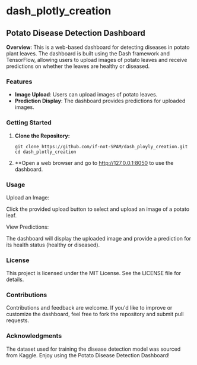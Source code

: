 # dash_plotly_creation

## Potato Disease Detection Dashboard

**Overview**: This is a web-based dashboard for detecting diseases in potato plant leaves. The dashboard is built using the Dash framework and TensorFlow, allowing users to upload images of potato leaves and receive predictions on whether the leaves are healthy or diseased.

### Features

- **Image Upload**: Users can upload images of potato leaves.
- **Prediction Display**: The dashboard provides predictions for uploaded images.

### Getting Started

1. **Clone the Repository:**

   ```shell
   git clone https://github.com/if-not-SPAM/dash_ployly_creation.git
   cd dash_plotly_creation
2. **Open a web browser and go to http://127.0.0.1:8050 to use the dashboard.

### Usage

Upload an Image:

Click the provided upload button to select and upload an image of a potato leaf.

View Predictions:

The dashboard will display the uploaded image and provide a prediction for its health status (healthy or diseased).

### License

This project is licensed under the MIT License. See the LICENSE file for details.

### Contributions

Contributions and feedback are welcome. If you'd like to improve or customize the dashboard, feel free to fork the repository and submit pull requests.

### Acknowledgments

The dataset used for training the disease detection model was sourced from Kaggle.
Enjoy using the Potato Disease Detection Dashboard!



